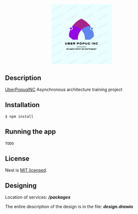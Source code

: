 <p align="center">
  <a href="http://localhost/" target="blank"><img src="./UBERPOPUG.png" width="200" alt="Nest Logo" /></a>
</p>

## Description

[UberPopugINC](https://github.com/mihsastv/uber-popug-inc) Asynchronous architecture training project

## Installation

```bash
$ npm install
```

## Running the app

```bash
TODO
```

## License

Nest is [MIT licensed](LICENSE).

## Designing

Location of services:  ***/packages***

The entire description of the design is in the file: ***design.drawio***
